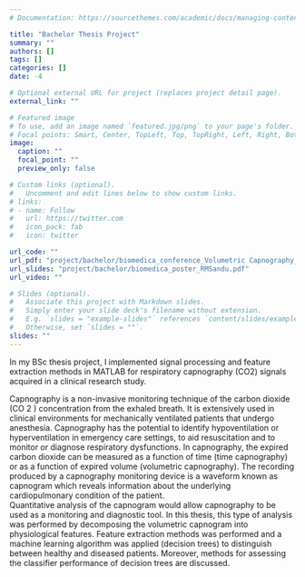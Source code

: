 ```yaml
---
# Documentation: https://sourcethemes.com/academic/docs/managing-content/

title: "Bachelor Thesis Project"
summary: ""
authors: []
tags: []
categories: []
date: -4

# Optional external URL for project (replaces project detail page).
external_link: ""

# Featured image
# To use, add an image named `featured.jpg/png` to your page's folder.
# Focal points: Smart, Center, TopLeft, Top, TopRight, Left, Right, BottomLeft, Bottom, BottomRight.
image:
  caption: ""
  focal_point: ""
  preview_only: false

# Custom links (optional).
#   Uncomment and edit lines below to show custom links.
# links:
# - name: Follow
#   url: https://twitter.com
#   icon_pack: fab
#   icon: twitter

url_code: ""
url_pdf: "project/bachelor/biomedica_conference_Volumetric Capnography_RMSandu.pdf"
url_slides: "project/bachelor/biomedica_poster_RMSandu.pdf"
url_video: ""

# Slides (optional).
#   Associate this project with Markdown slides.
#   Simply enter your slide deck's filename without extension.
#   E.g. `slides = "example-slides"` references `content/slides/example-slides.md`.
#   Otherwise, set `slides = ""`.
slides: ""
---
```

In my BSc thesis project, I implemented signal processing and feature extraction methods in MATLAB for respiratory capnography (CO2) signals acquired in a clinical research study.

Capnography  is  a  non-invasive  monitoring  technique  of  the  carbon  dioxide  (CO 2 )
concentration  from  the  exhaled  breath.  It  is  extensively  used  in  clinical  environments  for
mechanically  ventilated  patients  that  undergo  anesthesia.  Capnography  has  the  potential  to
identify hypoventilation  or hyperventilation in emergency care settings,  to aid resuscitation
and  to  monitor  or  diagnose  respiratory  dysfunctions.  In  capnography,  the  expired  carbon
dioxide can be measured as a function of time (time capnography) or as a function of expired
volume  (volumetric  capnography).  The  recording  produced  by  a  capnography  monitoring
device is a waveform known as capnogram which reveals information about the underlying
cardiopulmonary condition of the patient.  
Quantitative  analysis  of  the  capnogram  would  allow  capnography  to  be  used  as  a
monitoring  and  diagnostic  tool.  In  this  thesis,  this  type  of  analysis  was  performed  by
decomposing  the  volumetric  capnogram  into  physiological  features.  Feature  extraction
methods was performed and a machine learning algorithm was applied (decision trees) to distinguish between healthy and diseased patients. Moreover, methods for
assessing the classifier performance of decision trees are discussed.
